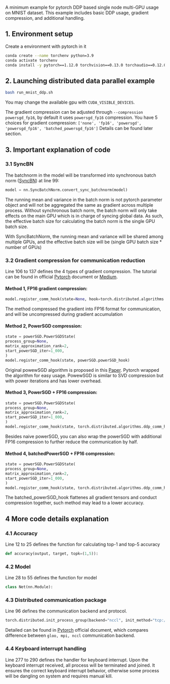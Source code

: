 A minimum example for pytorch DDP based single node multi-GPU usage on MNIST dataset. This example includes basic DDP usage, gradient compression, and additional handling. 

## 1. Environment setup
Create a environment with pytorch in it
```sh
conda create --name torchenv python=3.9
conda activate torchenv
conda install -y pytorch==1.12.0 torchvision==0.13.0 torchaudio==0.12.0 cudatoolkit=11.6 -c pytorch -c conda-forge
```

## 2. Launching distributed data parallel example

```sh
bash run_mnist_ddp.sh
```
You may change the available gpu with ```CUDA_VISIBLE_DEVICES```. 

The gradient compression can be adjusted through ```--compression powersgd_fp16```, by default it uses ```powersgd_fp16``` compression. You have 5 choices for gradient compression: ```['none', 'fp16', 'powersgd', 'powersgd_fp16', 'batched_powersgd_fp16']```
Details can be found later section. 

## 3. Important explanation of code

### 3.1 SyncBN
The batchnorm in the model will be transformed into synchronous batch norm ([SyncBN](https://pytorch.org/docs/stable/generated/torch.nn.SyncBatchNorm.html)) at line 99:

```py
model = nn.SyncBatchNorm.convert_sync_batchnorm(model)
```
The running mean and variance in the batch norm is not pytorch parameter object and will not be aggregated the same as gradient across multiple process. Without synchronous batch norm, the batch norm will only take effects on the main GPU which is in charge of syncing global data. As such, the effective batch size for calculating the batch norm is the single GPU batch size. 

With SyncBatchNorm, the running mean and variance will be shared among multiple GPUs, and the effective batch size will be (single GPU batch size * number of GPUs)

### 3.2 Gradient compression for communication reduction
Line 106 to 137 defines the 4 types of gradient compression. The tutorial can be found in official [Pytorch](https://pytorch.org/docs/stable/ddp_comm_hooks.html) document or [Medium](https://medium.com/pytorch/accelerating-pytorch-ddp-by-10x-with-powersgd-585aef12881d). 

#### Method 1, FP16 gradient compression: 
```py
model.register_comm_hook(state=None, hook=torch.distributed.algorithms.ddp_comm_hooks.default_hooks.fp16_compress_hook) 
```
The method compressed the gradient into FP16 format for communication, and will be uncompressed during gradient accumulation

#### Method 2, PowerSGD compression: 
```py
state = powerSGD.PowerSGDState(
process_group=None, 
matrix_approximation_rank=2,
start_powerSGD_iter=1_000,
)
model.register_comm_hook(state, powerSGD.powerSGD_hook)
```
Original powewSGD algorithm is proposed in this [Paper](https://arxiv.org/abs/1905.13727). Pytorch wrapped the algorithm for easy usage. PowewSGD is similar to SVD compression but with power iterations and has lower overhead. 

#### Method 3, PowerSGD + FP16 compression: 
```py
state = powerSGD.PowerSGDState(
process_group=None, 
matrix_approximation_rank=2,
start_powerSGD_iter=1_000,
)
model.register_comm_hook(state, torch.distributed.algorithms.ddp_comm_hooks.default_hooks.fp16_compress_wrapper(powerSGD.powerSGD_hook))
```
Besides naive powerSGD, you can also wrap the powerSGD with additional FP16 compression to further reduce the communication by half.

#### Method 4, batchedPowerSGD + FP16 compression: 
```py
state = powerSGD.PowerSGDState(
process_group=None, 
matrix_approximation_rank=2,
start_powerSGD_iter=1_000,
)
model.register_comm_hook(state, torch.distributed.algorithms.ddp_comm_hooks.default_hooks.fp16_compress_wrapper(powerSGD.batched_powerSGD_hook))  
```
The batched_powerSGD_hook flattenes all gradient tensors and conduct compression together, such method may lead to a lower accuracy. 

## 4 More code details explanation

### 4.1 Accuracy
Line 12 to 25 defines the function for calculating top-1 and top-5 accuracy
```py
def accuracy(output, target, topk=(1,5)):
```

### 4.2 Model
Line 28 to 55 defines the function for model
```py
class Net(nn.Module):
```

### 4.3 Distributed communication package
Line 96 defines the communication backend and protocol. 
```py
torch.distributed.init_process_group(backend="nccl", init_method="tcp://localhost:12345", world_size=nums_gpus, rank=gpu) 
```
Detailed can be found in [Pytorch](https://pytorch.org/docs/stable/distributed.html) official document, which compares difference between ```gloo, mpi, nccl``` communication backend. 

### 4.4 Keyboard interrupt handling
Line 277 to 290 defines the handler for keyboard interrupt. Upon the keyboard interrupt received, all process will be terminated and joined. It ensures the correct keyboard interrupt behavior, otherwise some process will be dangling on system and requires manual kill. 

